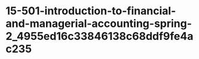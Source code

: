 # 15-501-introduction-to-financial-and-managerial-accounting-spring-2_4955ed16c33846138c68ddf9fe4ac235